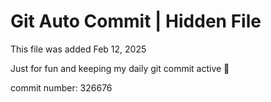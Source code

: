 # Git Auto Commit | Hidden File

This file was added Feb 12, 2025

Just for fun and keeping my daily git commit active 🤪

commit number: 326676
